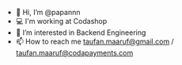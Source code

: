 - 👋 Hi, I’m @papannn
- 💻 I'm working at Codashop
- 👀 I’m interested in Backend Engineering
- 📫 How to reach me taufan.maaruf@gmail.com / taufan.maaruf@codapayments.com

<!---
papannn/papannn is a ✨ special ✨ repository because its `README.md` (this file) appears on your GitHub profile.
You can click the Preview link to take a look at your changes.
--->
